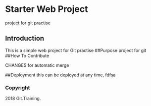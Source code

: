 # Starter Web Project
project for git practise
## Introduction
This is a simple web project for Git practise
##Purpose
project for git 
##How To Contribute

CHANGES for automatic merge

##Deployment
this can be deployed at any time, fdfsa
### Copyright

2018 Git.Training.